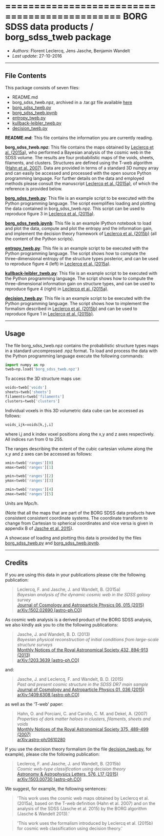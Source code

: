 ==============================================
**BORG SDSS data products** / **borg_sdss_tweb package**
==============================================

* *Authors*: Florent Leclercq, Jens Jasche, Benjamin Wandelt
* *Last update*: 27-10-2016

----------------------
**File Contents**
----------------------

This package consists of seven files:
* README.md
* borg_sdss_tweb.npz, archived in a .tar.gz file available [here](http://icg.port.ac.uk/~leclercq/data/borg_sdss_tweb.tar.gz)
* [borg_sdss_tweb.py](borg_sdss_tweb.py)
* [borg_sdss_tweb.ipynb](borg_sdss_tweb.ipynb)
* [entropy_tweb.py](entropy_tweb.py)
* [kullback-leibler_tweb.py](kullback-leibler_tweb.py)
* [decision_tweb.py](decision_tweb.py)

**README.md**:
	This file contains the information you are currently reading.

**borg_sdss_tweb.npz**:
	This file contains the maps obtained by [Leclercq et al. (2015a)](https://arxiv.org/abs/1502.02690), who performed a Bayesian analysis of the cosmic web in the SDSS volume. The results are four probabilistic maps of the voids, sheets, filaments, and clusters. Structures are defined using the T-web algorithm ([Hahn et al. 2007](https://arxiv.org/abs/astro-ph/0610280)). Data are provided in terms of a standard 3D numpy array and can easily be accessed and processed with the open source Python programming language. For further details on the data and employed methods please consult the manuscript [Leclercq et al. (2015a)](https://arxiv.org/abs/1502.02690), of which the reference is provided below.

**[borg_sdss_tweb.py](borg_sdss_tweb.py)**:
	This file is an example script to be executed with the Python programming language. The script exemplifies loading and plotting the data contained in borg_sdss_tweb.npz. This script can be used to reproduce figure 3 in [Leclercq et al. (2015a)](https://arxiv.org/abs/1502.02690).

**[borg_sdss_tweb.ipynb](borg_sdss_tweb.ipynb)**:
	This file is an example IPython notebook to load and plot the data, compute and plot the entropy and the information gain, and implement the decision theory framework of [Leclercq et al. (2015b)](https://arxiv.org/abs/1503.00730) (all the content of the Python scripts).

**[entropy_tweb.py](entropy_tweb.py)**:
	This file is an example script to be executed with the Python programming language. The script shows how to compute the three-dimensional entropy of the structure types posterior, and can be used to reproduce figure 4 (left) in [Leclercq et al. (2015a)](https://arxiv.org/abs/1502.02690).

**[kullback-leibler_tweb.py](kullback-leibler_tweb.py)**:
	This file is an example script to be executed with the Python programming language. The script shows how to compute the three-dimensional information gain on structure types, and can be used to reproduce figure 4 (right) in [Leclercq et al. (2015a)](https://arxiv.org/abs/1502.02690).

**[decision_tweb.py](decision_tweb.py)**:
	This file is an example script to be executed with the Python programming language. The script shows how to implement the formalism described in [Leclercq et al. (2015b)](https://arxiv.org/abs/1503.00730) and can be used to reproduce figure 1 in [Leclercq et al. (2015b)](https://arxiv.org/abs/1503.00730).

----------------------
**Usage**
----------------------

The file borg_sdss_tweb.npz contains the probabilistic structure types maps in a standard uncompressed .npz format. To load and process the data with the Python programming language execute the following commands:

```python
import numpy as np
tweb=np.load('borg_sdss_tweb.npz')
```

To access the 3D structure maps use: 

```python
voids=tweb['voids']
sheets=tweb['sheets']
filaments=tweb['filaments']
clusters=tweb['clusters']
```

Individual voxels in this 3D volumetric data cube can be accessed as follows:

```python
voids_ijk=voids[k,j,i]
```

where i,j and k index voxel positions along the x,y and z axes respectively. All indices run from 0 to 255.

The ranges describing the extent of the cubic cartesian volume along the x,y and z axes can be accessed as follows:

```python
xmin=tweb['ranges'][0]
xmax=tweb['ranges'][1]

ymin=tweb['ranges'][2]
ymax=tweb['ranges'][3]

zmin=tweb['ranges'][4]
zmax=tweb['ranges'][5]
```

Units are Mpc/h.

(Note that all the maps that are part of the BORG SDSS data products have consistent consistent coordinate systems. The coordinate transform to change from Cartesian to spherical coordinates and vice versa is given in appendix B of [Jasche et al. 2015](https://arxiv.org/abs/1409.6308)).

A showcase of loading and plotting this data is provided by the files [borg_sdss_tweb.py](borg_sdss_tweb.py) and [borg_sdss_tweb.ipynb](borg_sdss_tweb.ipynb).

----------------------
**Credits**
----------------------

If you are using this data in your publications please cite the
following publication:

> Leclercq, F. and Jasche, J. and Wandelt, B. (2015a)<br />
> *Bayesian analysis of the dynamic cosmic web in the SDSS galaxy survey*<br />
> [Journal of Cosmology and Astroparticle Physics 06, 015 (2015)](http://dx.doi.org/10.1088/1475-7516/2015/06/015)<br />
> [arXiv:1502.02690 [astro-ph.CO]](https://arxiv.org/abs/1502.02690)

As cosmic web analysis is a derived product of the BORG SDSS analysis, we also kindly ask you to cite the following publications:

> Jasche, J. and Wandelt, B. D. (2013)<br />
> *Bayesian physical reconstruction of initial conditions from large-scale structure surveys*<br />
> [Monthly Notices of the Royal Astronomical Society 432, 894-913 (2013)](http://dx.doi.org/10.1093/mnras/stt449)<br />
> [arXiv:1203.3639 [astro-ph.CO]](https://arxiv.org/abs/1203.3639)

and:

> Jasche, J. and Leclercq, F. and Wandelt, B. D. (2015)<br />
> *Past and present cosmic structure in the SDSS DR7 main sample*<br />
> [Journal of Cosmology and Astroparticle Physics 01, 036 (2015)](http://dx.doi.org/10.1088/1475-7516/2013/11/048)<br />
> [arXiv:1409.6308 [astro-ph.CO]](https://arxiv.org/abs/1409.6308)

as well as the 'T-web' paper:

> Hahn, O. and Porciani, C. and Carollo, C. M. and Dekel, A. (2007)<br />
> *Properties of dark matter haloes in clusters, filaments, sheets and voids*<br />
> [Monthly Notices of the Royal Astronomical Society 375, 489-499 (2007)](http://dx.doi.org/10.1111/j.1365-2966.2006.11318.x)<br />
> [arXiv:astro-ph/0610280](https://arxiv.org/abs/astro-ph/0610280)

If you use the decision theory formalism (in the file [decision_tweb.py](decision_tweb.py), for example), please cite the following publication:

> Leclercq, F. and Jasche, J. and Wandelt, B. (2015b)<br />
> *Cosmic web-type classification using decision theory*<br />
> [Astronomy & Astrophysics Letters, 576, L17 (2015)](http://dx.doi.org/10.1051/0004-6361/201526006)<br />
> [arXiv:1503.00730 [astro-ph.CO]](https://arxiv.org/abs/1503.00730)

We suggest, for example, the following sentences:
> 'This work uses the cosmic web maps obtained by Leclercq et al. (2015a), based on the T-web definition (Hahn et al. 2007) and on the analysis of the SDSS (Jasche et al. 2015) by the BORG algorithm (Jasche & Wandelt 2013).'

> 'This work uses the formalism introduced by Leclercq et al. (2015b) for cosmic web classification using decision theory.'
